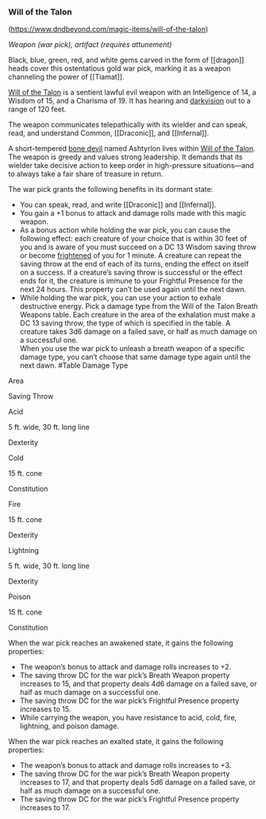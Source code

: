 ### Will of the Talon
(https://www.dndbeyond.com/magic-items/will-of-the-talon)

_Weapon (war pick), artifact (requires attunement)_

Black, blue, green, red, and white gems carved in the form of [[dragon]] heads cover this ostentatious gold war pick, marking it as a weapon channeling the power of [[Tiamat]].

[Will of the Talon](https://www.dndbeyond.com/magic-items/will-of-the-talon) is a sentient lawful evil weapon with an Intelligence of 14, a Wisdom of 15, and a Charisma of 19. It has hearing and [darkvision](https://www.dndbeyond.com/compendium/rules/basic-rules/monsters#Darkvision) out to a range of 120 feet.

The weapon communicates telepathically with its wielder and can speak, read, and understand Common, [[Draconic]], and [[Infernal]].

A short-tempered [bone devil](https://www.dndbeyond.com/monsters/bone-devil) named Ashtyrlon lives within [Will of the Talon](https://www.dndbeyond.com/magic-items/will-of-the-talon). The weapon is greedy and values strong leadership. It demands that its wielder take decisive action to keep order in high-pressure situations—and to always take a fair share of treasure in return.

The war pick grants the following benefits in its dormant state:

-   You can speak, read, and write [[Draconic]] and [[Infernal]].
-   You gain a +1 bonus to attack and damage rolls made with this magic weapon.
-   As a bonus action while holding the war pick, you can cause the following effect: each creature of your choice that is within 30 feet of you and is aware of you must succeed on a DC 13 Wisdom saving throw or become [frightened](https://www.dndbeyond.com/compendium/rules/basic-rules/appendix-a-conditions#Frightened) of you for 1 minute. A creature can repeat the saving throw at the end of each of its turns, ending the effect on itself on a success. If a creature’s saving throw is successful or the effect ends for it, the creature is immune to your Frightful Presence for the next 24 hours. This property can’t be used again until the next dawn.
-   While holding the war pick, you can use your action to exhale destructive energy. Pick a damage type from the Will of the Talon Breath Weapons table. Each creature in the area of the exhalation must make a DC 13 saving throw, the type of which is specified in the table. A creature takes 3d6 damage on a failed save, or half as much damage on a successful one.  
    When you use the war pick to unleash a breath weapon of a specific damage type, you can’t choose that same damage type again until the next dawn.
#Table 
Damage Type

Area

Saving Throw

Acid

5 ft. wide, 30 ft. long line

Dexterity

Cold

15 ft. cone

Constitution

Fire

15 ft. cone

Dexterity

Lightning

5 ft. wide, 30 ft. long line

Dexterity

Poison

15 ft. cone

Constitution

When the war pick reaches an awakened state, it gains the following properties:

-   The weapon’s bonus to attack and damage rolls increases to +2.
-   The saving throw DC for the war pick’s Breath Weapon property increases to 15, and that property deals 4d6 damage on a failed save, or half as much damage on a successful one.
-   The saving throw DC for the war pick’s Frightful Presence property increases to 15.
-   While carrying the weapon, you have resistance to acid, cold, fire, lightning, and poison damage.

When the war pick reaches an exalted state, it gains the following properties:

-   The weapon’s bonus to attack and damage rolls increases to +3.
-   The saving throw DC for the war pick’s Breath Weapon property increases to 17, and that property deals 5d6 damage on a failed save, or half as much damage on a successful one.
-   The saving throw DC for the war pick’s Frightful Presence property increases to 17.